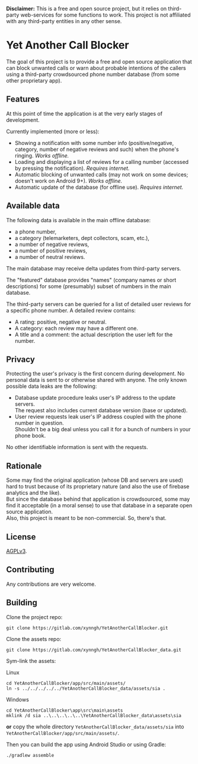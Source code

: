**Disclaimer:** This is a free and open source project, but it relies on third-party web-services for some functions to work. This project is not affiliated with any third-party entities in any other sense.


# Yet Another Call Blocker

The goal of this project is to provide a free and open source application that can block unwanted calls or warn about probable intentions of the callers using a third-party crowdsourced phone number database (from some other proprietary app).


## Features

At this point of time the application is at the very early stages of development.

Currently implemented (more or less):

* Showing a notification with some number info (positive/negative, category, number of negative reviews and such) when the phone's ringing. *Works offline.*
* Loading and displaying a list of reviews for a calling number (accessed by pressing the notification). *Requires internet.*
* Automatic blocking of unwanted calls (may not work on some devices; doesn't work on Android 9+). *Works offline.*
* Automatic update of the database (for offline use). *Requires internet.*


## Available data

The following data is available in the main offline database:

* a phone number,
* a category (telemarketers, dept collectors, scam, etc.),
* a number of negative reviews,
* a number of positive reviews,
* a number of neutral reviews.

The main database may receive delta updates from third-party servers.

The "featured" database provides "names" (company names or short descriptions) for some (presumably) subset of numbers in the main database.

The third-party servers can be queried for a list of detailed user reviews for a specific phone number.
A detailed review contains:

* A rating: positive, negative or neutral.
* A category: each review may have a different one.
* A title and a comment: the actual description the user left for the number.


## Privacy

Protecting the user's privacy is the first concern during development. No personal data is sent to or otherwise shared with anyone.
The only known possible data leaks are the following:

* Database update procedure leaks user's IP address to the update servers.  
  The request also includes current database version (base or updated).
* User review requests leak user's IP address coupled with the phone number in question.  
  Shouldn't be a big deal unless you call it for a bunch of numbers in your phone book.

No other identifiable information is sent with the requests.


## Rationale

Some may find the original application (whose DB and servers are used) hard to trust because of its proprietary nature (and also the use of firebase analytics and the like).  
But since the database behind that application is crowdsourced, some may find it acceptable (in a moral sense) to use that database in a separate open source application.  
Also, this project is meant to be non-commercial. So, there's that.


## License

[AGPLv3](https://www.gnu.org/licenses/agpl-3.0.en.html).  


## Contributing

Any contributions are very welcome.


## Building

Clone the project repo:

```
git clone https://gitlab.com/xynngh/YetAnotherCallBlocker.git
```

Clone the assets repo:

```
git clone https://gitlab.com/xynngh/YetAnotherCallBlocker_data.git
```

Sym-link the assets:

Linux
```
cd YetAnotherCallBlocker/app/src/main/assets/
ln -s ../../../../../YetAnotherCallBlocker_data/assets/sia .
```
Windows
```
cd YetAnotherCallBlocker\app\src\main\assets
mklink /d sia ..\..\..\..\..\YetAnotherCallBlocker_data\assets\sia
```

**or** copy the whole directory `YetAnotherCallBlocker_data/assets/sia` into `YetAnotherCallBlocker/app/src/main/assets/`.

Then you can build the app using Android Studio or using Gradle:

```
./gradlew assemble
```

